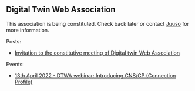 ## Digital Twin Web Association

This association is being constituted. Check back later or contact [Juuso](https://juu.so) for more information.

Posts:

- [Invitation to the constitutive meeting of Digital twin Web Association](https://dtwa.org/2022-02-02-invitation-to-constitutive-meeting)

Events:

- [13th April 2022 - DTWA webinar: Introducing CNS/CP (Connection Profile)](https://dtwa.org/webinar)

